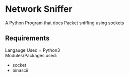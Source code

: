 # Network Sniffer
A Python Program that does Packet sniffing using sockets
## Requirements
Langauge Used = Python3<br />
Modules/Packages used:
* socket
* binascii